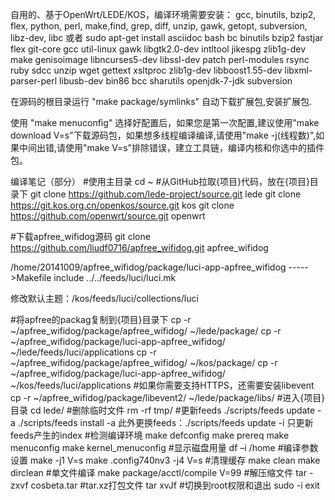 自用的、基于OpenWrt/LEDE/KOS，编译环境需要安装：
gcc, binutils, bzip2, flex, python, perl, make,find, grep, diff, unzip, gawk, getopt, subversion, libz-dev, libc
或者
sudo apt-get install asciidoc bash bc binutils bzip2 fastjar flex git-core gcc util-linux gawk libgtk2.0-dev intltool jikespg zlib1g-dev make genisoimage libncurses5-dev libssl-dev patch perl-modules rsync ruby sdcc unzip wget gettext xsltproc zlib1g-dev libboost1.55-dev libxml-parser-perl libusb-dev bin86 bcc sharutils openjdk-7-jdk subversion

在源码的根目录运行 "make package/symlinks" 自动下载扩展包,安装扩展包.

使用 "make menuconfig" 选择好配置后，如果您是第一次配置,建议使用"make download V=s"下载源码包，如果想多线程编译编译,请使用"make -j(线程数)",如果中间出错,请使用"make V=s"排除错误，建立工具链，编译内核和你选中的插件包。


编译笔记（部分）
#使用主目录
cd ~
#从GitHub拉取{项目}代码，放在{项目}目录下
git clone https://github.com/lede-project/source.git lede
git clone https://git.kos.org.cn/openkos/source.git kos
git clone https://github.com/openwrt/source.git openwrt

#下载apfree_wifidog源码
git clone https://github.com/liudf0716/apfree_wifidog.git apfree_wifidog

/home/20141009/apfree_wifidog/package/luci-app-apfree_wifidog
----->Makefile
        include ../../feeds/luci/luci.mk

修改默认主题：/kos/feeds/luci/collections/luci


#将apfree的packag复制到{项目}目录下
cp -r ~/apfree_wifidog/package/apfree_wifidog/ ~/lede/package/
cp -r ~/apfree_wifidog/package/luci-app-apfree_wifidog/ ~/lede/feeds/luci/applications
cp -r ~/apfree_wifidog/package/apfree_wifidog/ ~/kos/package/
cp -r ~/apfree_wifidog/package/luci-app-apfree_wifidog/ ~/kos/feeds/luci/applications
#如果你需要支持HTTPS，还需要安装libevent
cp -r ~/apfree_wifidog/package/libevent2/ ~/lede/package/libs/
#进入{项目}目录
cd lede/
#删除临时文件
rm -rf tmp/
#更新feeds
./scripts/feeds update -a
./scripts/feeds install -a
此外更换feeds：./scripts/feeds update -i  只更新feeds产生的index
#检测编译环境
make defconfig
make prereq
make menuconfig
make kernel_menuconfig
#显示磁盘用量
df –i /home
#编译参数设置
make -j1 V=s
make .config740nv3 -j4 V=s
#清理缓存
make clean
make dirclean
#单文件编译
make package/acctl/compile V=99
#解压缩文件
tar -zxvf cosbeta.tar
#tar.xz打包文件
tar xvJf
#切换到root权限和退出
sudo -i
exit
